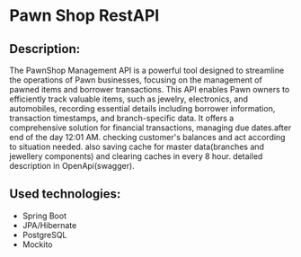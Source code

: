 # Pawn Shop RestAPI

## Description:
The PawnShop Management API is a powerful tool designed to streamline the operations of Pawn businesses, focusing on the management of pawned items and borrower transactions. This API enables Pawn owners to efficiently track valuable items, such as jewelry, electronics, and automobiles, recording essential details including borrower information, transaction timestamps, and branch-specific data. It offers a comprehensive solution for financial transactions, managing due dates.after end of the day 12:01 AM. checking customer's balances and act according to situation needed. also saving cache for master data(branches and jewellery components) and clearing caches in every 8 hour. detailed description in OpenApi(swagger). 

## Used technologies: 
- Spring Boot
- JPA/Hibernate
- PostgreSQL
- Mockito

